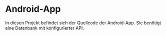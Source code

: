 # Android-App
In diesen Projekt befindet sich der Quellcode der Android-App. Sie benötigt eine Datenbank mit konfigurierter API.

